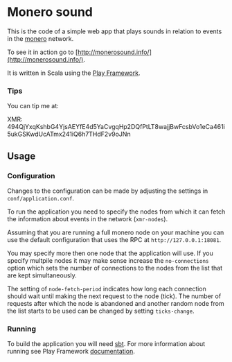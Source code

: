 Monero sound
============

This is the code of a simple web app that plays sounds in relation to events in
the [monero](http://getmonero.org) network.

To see it in action go to [http://monerosound.info/](http://monerosound.info/).

It is written in Scala using the [Play
Framework](https://www.playframework.com/).

### Tips

You can tip me at:

XMR: 494QjYxqKshbG4YjsAEYfE4d5YaCvgqHp2DQfPtLT8wajjBwFcsbVo1eCa461i5ukGSKwdUcATmx241iQ6h7THdF2v9oJNn

Usage
-----

### Configuration

Changes to the configuration can be made by adjusting the settings in
`conf/application.conf`.

To run the application you need to specify the nodes from which it can fetch the
information about events in the network (`xmr-nodes`).

Assuming that you are running a full monero node on your machine you can use the
default configuration that uses the RPC at `http://127.0.0.1:18081`.

You may specify more then one node that the application will use. If you specify
multpile nodes it may make sense increase the `no-connections` option which sets
the number of connections to the nodes from the list that are kept
simultaneously. 

The setting of `node-fetch-period` indicates how long each connection should
wait until making the next request to the node (tick). The number of requests
after which the node is abandoned and another random node from the list starts
to be used can be changed by setting `ticks-change`.

### Running

To build the application you will need
[sbt](https://www.scala-sbt.org/download.html). For more information about
running see Play Framework
[documentation](https://www.playframework.com/documentation/2.5.x/PlayConsole).
